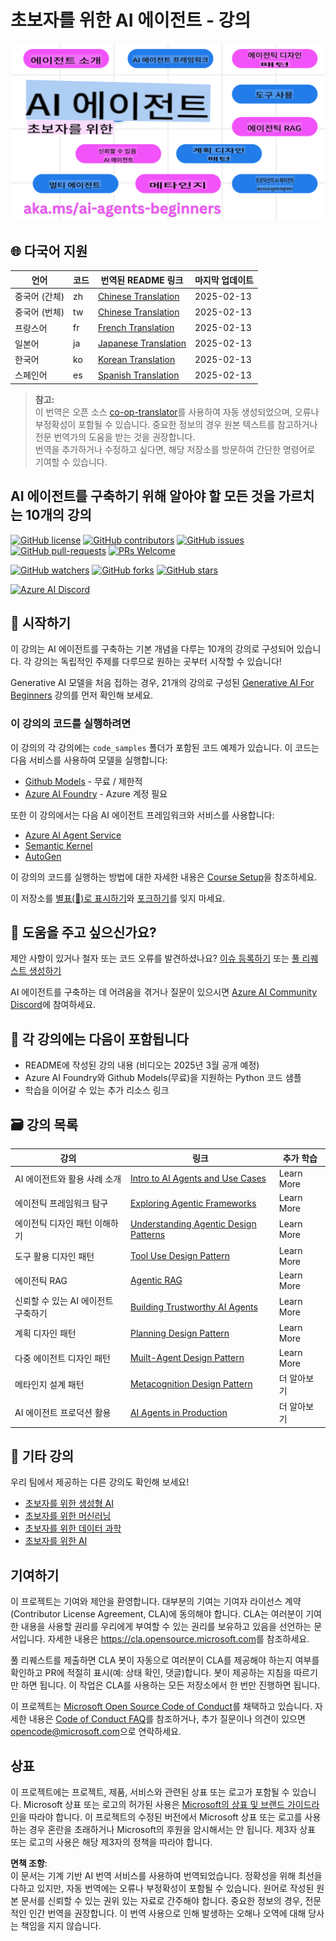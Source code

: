 # 초보자를 위한 AI 에이전트 - 강의

![Generative AI For Beginners](../../translated_images/repo-thumbnail.fdd5f487bb7274d4a08459d76907ec4914de268c99637e9af082b1d3eb0730e2.ko.png?WT.mc_id=academic-105485-koreyst)

## 🌐 다국어 지원

| 언어                  | 코드 | 번역된 README 링크                                      | 마지막 업데이트 |
|----------------------|------|---------------------------------------------------------|-----------------|
| 중국어 (간체)        | zh   | [Chinese Translation](../zh/README.md)      | 2025-02-13      |
| 중국어 (번체)        | tw   | [Chinese Translation](../tw/README.md)      | 2025-02-13      |
| 프랑스어             | fr   | [French Translation](../fr/README.md)       | 2025-02-13      |
| 일본어               | ja   | [Japanese Translation](../ja/README.md)     | 2025-02-13      |
| 한국어               | ko   | [Korean Translation](./README.md)       | 2025-02-13      |
| 스페인어             | es   | [Spanish Translation](../es/README.md)      | 2025-02-13      |

> **참고:**  
> 이 번역은 오픈 소스 [co-op-translator](https://github.com/Azure/co-op-translator)를 사용하여 자동 생성되었으며, 오류나 부정확성이 포함될 수 있습니다. 
> 중요한 정보의 경우 원본 텍스트를 참고하거나 전문 번역가의 도움을 받는 것을 권장합니다.  
> 번역을 추가하거나 수정하고 싶다면, 해당 저장소를 방문하여 간단한 명령어로 기여할 수 있습니다.

## AI 에이전트를 구축하기 위해 알아야 할 모든 것을 가르치는 10개의 강의

[![GitHub license](https://img.shields.io/github/license/microsoft/ai-agents-for-beginners.svg)](https://github.com/microsoft/ai-agents-for-beginners/blob/master/LICENSE?WT.mc_id=academic-105485-koreyst)
[![GitHub contributors](https://img.shields.io/github/contributors/microsoft/ai-agents-for-beginners.svg)](https://GitHub.com/microsoft/ai-agents-for-beginners/graphs/contributors/?WT.mc_id=academic-105485-koreyst)
[![GitHub issues](https://img.shields.io/github/issues/microsoft/ai-agents-for-beginners.svg)](https://GitHub.com/microsoft/ai-agents-for-beginners/issues/?WT.mc_id=academic-105485-koreyst)
[![GitHub pull-requests](https://img.shields.io/github/issues-pr/microsoft/ai-agents-for-beginners.svg)](https://GitHub.com/microsoft/ai-agents-for-beginners/pulls/?WT.mc_id=academic-105485-koreyst)
[![PRs Welcome](https://img.shields.io/badge/PRs-welcome-brightgreen.svg?style=flat-square)](http://makeapullrequest.com?WT.mc_id=academic-105485-koreyst)

[![GitHub watchers](https://img.shields.io/github/watchers/microsoft/ai-agents-for-beginners.svg?style=social&label=Watch)](https://GitHub.com/microsoft/ai-agents-for-beginners/watchers/?WT.mc_id=academic-105485-koreyst)
[![GitHub forks](https://img.shields.io/github/forks/microsoft/ai-agents-for-beginners.svg?style=social&label=Fork)](https://GitHub.com/microsoft/ai-agents-for-beginners/network/?WT.mc_id=academic-105485-koreyst)
[![GitHub stars](https://img.shields.io/github/stars/microsoft/ai-agents-for-beginners.svg?style=social&label=Star)](https://GitHub.com/microsoft/ai-agents-for-beginners/stargazers/?WT.mc_id=academic-105485-koreyst)

[![Azure AI Discord](https://dcbadge.limes.pink/api/server/kzRShWzttr)](https://discord.gg/kzRShWzttr)

## 🌱 시작하기

이 강의는 AI 에이전트를 구축하는 기본 개념을 다루는 10개의 강의로 구성되어 있습니다. 각 강의는 독립적인 주제를 다루므로 원하는 곳부터 시작할 수 있습니다!

Generative AI 모델을 처음 접하는 경우, 21개의 강의로 구성된 [Generative AI For Beginners](https://aka.ms/genai-beginners) 강의를 먼저 확인해 보세요.

### 이 강의의 코드를 실행하려면

이 강의의 각 강의에는 `code_samples` 폴더가 포함된 코드 예제가 있습니다. 이 코드는 다음 서비스를 사용하여 모델을 실행합니다:

- [Github Models](https://aka.ms/ai-agents-beginners/github-models) - 무료 / 제한적
- [Azure AI Foundry](https://aka.ms/ai-agents-beginners/ai-foundry) - Azure 계정 필요

또한 이 강의에서는 다음 AI 에이전트 프레임워크와 서비스를 사용합니다:

- [Azure AI Agent Service](https://aka.ms/ai-agents-beginners/ai-agent-service)
- [Semantic Kernel](https://aka.ms/ai-agents-beginners/semantic-kernel)
- [AutoGen](https://aka.ms/ai-agents/autogen)

이 강의의 코드를 실행하는 방법에 대한 자세한 내용은 [Course Setup](./00-course-setup/README.md)을 참조하세요.

이 저장소를 [별표(🌟)로 표시하기](https://docs.github.com/en/get-started/exploring-projects-on-github/saving-repositories-with-stars?WT.mc_id=academic-105485-koreyst)와 [포크하기](https://github.com/microsoft/ai-agents-for-beginners/fork)를 잊지 마세요.

## 🙏 도움을 주고 싶으신가요?

제안 사항이 있거나 철자 또는 코드 오류를 발견하셨나요? [이슈 등록하기](https://github.com/microsoft/ai-agents-for-beginners/issues?WT.mc_id=academic-105485-koreyst) 또는 [풀 리퀘스트 생성하기](https://github.com/microsoft/ai-agents-for-beginners/pulls?WT.mc_id=academic-105485-koreyst)

AI 에이전트를 구축하는 데 어려움을 겪거나 질문이 있으시면 [Azure AI Community Discord](https://discord.gg/kzRShWzttr)에 참여하세요.

## 📂 각 강의에는 다음이 포함됩니다

- README에 작성된 강의 내용 (비디오는 2025년 3월 공개 예정)
- Azure AI Foundry와 Github Models(무료)을 지원하는 Python 코드 샘플
- 학습을 이어갈 수 있는 추가 리소스 링크

## 🗃️ 강의 목록

| **강의**                              | **링크**                                   | **추가 학습**      |
|----------------------------------------|--------------------------------------------|--------------------|
| AI 에이전트와 활용 사례 소개            | [Intro to AI Agents and Use Cases](./01-intro-to-ai-agents/README.md)          | Learn More         |
| 에이전틱 프레임워크 탐구               | [Exploring Agentic Frameworks](./02-explore-agentic-frameworks/README.md)  | Learn More         |
| 에이전틱 디자인 패턴 이해하기           | [Understanding Agentic Design Patterns](./03-agentic-design-patterns/README.md)  | Learn More         |
| 도구 활용 디자인 패턴                  | [Tool Use Design Pattern](./04-tool-use/README.md)                    | Learn More         |
| 에이전틱 RAG                           | [Agentic RAG](./05-agentic-rag/README.md)                 | Learn More         |
| 신뢰할 수 있는 AI 에이전트 구축하기      | [Building Trustworthy AI Agents](./06-building-trustworthy-agents/README.md) | Learn More         |
| 계획 디자인 패턴                       | [Planning Design Pattern](./07-planning-design/README.md)             | Learn More         |
| 다중 에이전트 디자인 패턴              | [Muilt-Agent Design Pattern](./08-multi-agent/README.md)                 | Learn More         |
| 메타인지 설계 패턴 | [Metacognition Design Pattern](./09-metacognition/README.md) | 더 알아보기 |
| AI 에이전트 프로덕션 활용 | [AI Agents in Production](./10-ai-agents-production/README.md) | 더 알아보기 |

## 🎒 기타 강의

우리 팀에서 제공하는 다른 강의도 확인해 보세요!

- [초보자를 위한 생성형 AI](https://aka.ms/genai-beginners)
- [초보자를 위한 머신러닝](https://aka.ms/ml-beginners?WT.mc_id=academic-105485-koreyst)
- [초보자를 위한 데이터 과학](https://aka.ms/datascience-beginners?WT.mc_id=academic-105485-koreyst)
- [초보자를 위한 AI](https://aka.ms/ai-beginners?WT.mc_id=academic-105485-koreyst)

## 기여하기

이 프로젝트는 기여와 제안을 환영합니다. 대부분의 기여는 기여자 라이선스 계약(Contributor License Agreement, CLA)에 동의해야 합니다. CLA는 여러분이 기여한 내용을 사용할 권리를 우리에게 부여할 수 있는 권리를 보유하고 있음을 선언하는 문서입니다. 자세한 내용은 <https://cla.opensource.microsoft.com>를 참조하세요.

풀 리퀘스트를 제출하면 CLA 봇이 자동으로 여러분이 CLA를 제공해야 하는지 여부를 확인하고 PR에 적절히 표시(예: 상태 확인, 댓글)합니다. 봇이 제공하는 지침을 따르기만 하면 됩니다. 이 작업은 CLA를 사용하는 모든 저장소에서 한 번만 진행하면 됩니다.

이 프로젝트는 [Microsoft Open Source Code of Conduct](https://opensource.microsoft.com/codeofconduct/)를 채택하고 있습니다. 자세한 내용은 [Code of Conduct FAQ](https://opensource.microsoft.com/codeofconduct/faq/)를 참조하거나, 추가 질문이나 의견이 있으면 [opencode@microsoft.com](mailto:opencode@microsoft.com)으로 연락하세요.

## 상표

이 프로젝트에는 프로젝트, 제품, 서비스와 관련된 상표 또는 로고가 포함될 수 있습니다. Microsoft 상표 또는 로고의 허가된 사용은 [Microsoft의 상표 및 브랜드 가이드라인](https://www.microsoft.com/legal/intellectualproperty/trademarks/usage/general)을 따라야 합니다. 이 프로젝트의 수정된 버전에서 Microsoft 상표 또는 로고를 사용하는 경우 혼란을 초래하거나 Microsoft의 후원을 암시해서는 안 됩니다. 제3자 상표 또는 로고의 사용은 해당 제3자의 정책을 따라야 합니다.

**면책 조항**:  
이 문서는 기계 기반 AI 번역 서비스를 사용하여 번역되었습니다. 정확성을 위해 최선을 다하고 있지만, 자동 번역에는 오류나 부정확성이 포함될 수 있습니다. 원어로 작성된 원본 문서를 신뢰할 수 있는 권위 있는 자료로 간주해야 합니다. 중요한 정보의 경우, 전문적인 인간 번역을 권장합니다. 이 번역 사용으로 인해 발생하는 오해나 오역에 대해 당사는 책임을 지지 않습니다.